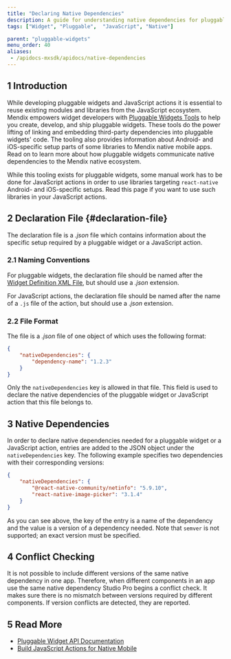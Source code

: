 ```yaml
---
title: "Declaring Native Dependencies"
description: A guide for understanding native dependencies for pluggable widgets and JavaScript actions.
tags: ["Widget", "Pluggable",  "JavaScript", "Native"]

parent: "pluggable-widgets"
menu_order: 40
aliases:
 - /apidocs-mxsdk/apidocs/native-dependencies
---
```


## 1 Introduction

While developing pluggable widgets and JavaScript actions it is essential to reuse existing modules and libraries from the JavaScript ecosystem. Mendix empowers widget developers with [Pluggable Widgets Tools](https://github.com/mendix/widgets-resources/tree/master/packages/tools/pluggable-widgets-tools) to help you create, develop, and ship pluggable widgets. These tools do the power lifting of linking and embedding third-party dependencies into pluggable widgets' code. The tooling also provides information about Android- and iOS-specific setup parts of some libraries to Mendix native mobile apps. Read on to learn more about how pluggable widgets communicate native dependencies to the Mendix native ecosystem.

While this tooling exists for pluggable widgets, some manual work has to be done for JavaScript actions in order to use libraries targeting `react-native` Android- and iOS-specific setups. Read this page if you want to use such libraries in your JavaScript actions.

## 2 Declaration File {#declaration-file}

The declaration file is a *.json* file which contains information about the specific setup required by a pluggable widget or a JavaScript action.

### 2.1 Naming Conventions

For pluggable widgets, the declaration file should be named after the [Widget Definition XML File](/apidocs-mxsdk/apidocs/pluggable-widgets#widget-definition), but should use a *.json* extension.

For JavaScript actions, the declaration file should be named after the name of a `.js` file of the action, but should use a *.json* extension.

### 2.2 File Format

The file is a *.json* file of one object of which uses the following format:

```json
{
    "nativeDependencies": {
        "dependency-name": "1.2.3"
    }
}
```

Only the `nativeDependencies` key is allowed in that file. This field is used to declare the native dependencies of the pluggable widget or JavaScript action that this file belongs to.

## 3 Native Dependencies

In order to declare native dependencies needed for a pluggable widget or a JavaScript action, entries are added to the JSON object under the `nativeDependencies` key. The following example specifies two dependencies with their corresponding versions:

```json
{
    "nativeDependencies": {
        "@react-native-community/netinfo": "5.9.10",
        "react-native-image-picker": "3.1.4"
    }
}
```

As you can see above, the key of the entry is a name of the dependency and the value is a version of a dependency needed. Note that `semver` is not supported; an exact version must be specified.

## 4 Conflict Checking

It is not possible to include different versions of the same native dependency in one app. Therefore, when different components in an app use the same native dependency Studio Pro begins a conflict check. It makes sure there is no mismatch between versions required by different components. If version conflicts are detected, they are reported.

## 5 Read More

* [Pluggable Widget API Documentation](/apidocs-mxsdk/apidocs/pluggable-widgets)
* [Build JavaScript Actions for Native Mobile](/howto/extensibility/create-native-javascript-action)
